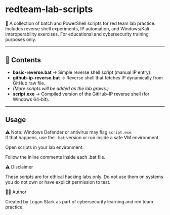 # redteam-lab-scripts
🚩 A collection of batch and PowerShell scripts for red team lab practice. Includes reverse shell experiments, IP automation, and Windows/Kali interoperability exercises. For educational and cybersecurity training purposes only.

---

## 📌 Contents
- **basic-reverse.bat** → Simple reverse shell script (manual IP entry).
- **github-ip-reverse.bat** → Reverse shell that fetches IP dynamically from GitHub raw file.
- *(More scripts will be added as the lab grows.)*
- **script.exe** → Compiled version of the GitHub-IP reverse shell (for Windows 64-bit).

---

## Usage
⚠️ Note: Windows Defender or antivirus may flag `script.exe`.  
If that happens, use the `.bat` version or run inside a safe VM environment.
  
Open scripts in your lab environment.

Follow the inline comments inside each .bat file.

⚠️ Disclaimer

These scripts are for ethical hacking labs only.
Do not use them on systems you do not own or have explicit permission to test.

👨‍💻 Author

Created by Logan Stark as part of cybersecurity learning and red team practice.
